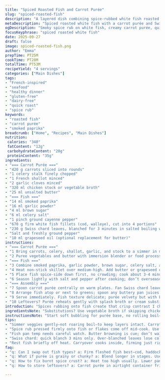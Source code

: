 ```yaml
---
title: "Spiced Roasted Fish and Carrot Purée"
slug: "spiced-roasted-fish"
description: "A layered dish combining spice-rubbed white fish roasted briefly for a crisped surface, with a creamy purée of carrots cooked alongside aromatics. Swiss chard brings earthiness after a quick blanch. Subtle heat from smoked paprika and cayenne contrasts the sweet root base. Adjusted seasoning balances complexity without overwhelming delicate fish. Techniques focus on tactile doneness cues, color changes, and balancing textures across components. Suitable without nuts, dairy, gluten, or eggs. Includes substitution tips and troubleshooting notes for home cooks balancing speed and taste."
metaDescription: "Spiced roasted white fish with a carrot purée and Swiss chard. Layers of smoky, sweet, slightly bitter notes. Balanced seasoning, tactile cooking cues."
ogDescription: "Smoky spice rub on white fish, creamy carrot purée, quick blanched Swiss chard. Crisp crusts, tender inside, subtle heat contrast. Watch edges for perfect doneness."
focusKeyphrase: "spiced roasted white fish"
date: 2025-09-27
draft: false
image: spiced-roasted-fish.png
author: "Emma"
prepTime: PT25M
cookTime: PT28M
totalTime: PT53M
recipeYield: "4 servings"
categories: ["Main Dishes"]
tags:
- "French-inspired"
- "seafood"
- "healthy dinner"
- "gluten-free"
- "dairy-free"
- "quick roast"
- "spice rub"
keywords:
- "roasted fish"
- "carrot purée"
- "smoked paprika"
breadcrumb: ["Home", "Recipes", "Main Dishes"]
nutrition: 
 calories: "340"
 fatContent: "12g"
 carbohydrateContent: "20g"
 proteinContent: "35g"
ingredients:
- "=== Carrot Purée ==="
- "420 g carrots sliced into rounds"
- "1 celery stalk finely chopped"
- "1 French shallot minced"
- "2 garlic cloves minced"
- "320 ml chicken stock or vegetable broth"
- "25 ml unsalted butter"
- "=== Fish ==="
- "14 ml smoked paprika"
- "16 ml garlic powder"
- "4 ml brown sugar"
- "6 ml celery salt"
- "1 pinch ground cayenne pepper"
- "670 g firm white fish fillets (cod, walleye), cut into 4 portions"
- "230 g Swiss chard leaves, blanched for 3 minutes in salted boiling water"
- "Salt and freshly ground pepper"
- "10 ml grapeseed oil (optional replacement for butter)"
instructions:
- "=== Carrot Purée ==="
- "1 Bring carrots, celery, shallot, garlic, and stock to a simmer in medium saucepan. Let bubble gently 18-23 minutes until carrots pierce easily with a fork."
- "2 Puree vegetables and butter with immersion blender or food processor until silky smooth. Season carefully with salt and pepper, taste for balance. Keep warm—lid on, low heat or double boiler setup avoids drying and crusting."
- "=== Fish ==="
- "3 Combine smoked paprika, garlic powder, brown sugar, celery salt, and cayenne in shallow bowl. Press spice mix firmly onto fish portions, coating tops evenly."
- "4 Heat non-stick skillet over medium-high. Add butter or grapeseed oil—watch for the faint nutty smell or foaming to signal right temp."
- "5 Place fish spice-side down first, no crowding; cook about 3-4 minutes till crust forms and edges start opaque. Flip gently with thin spatula. Cook 2-3 minutes more but no more—fish should flake with slight resistance, moist inside."
- "6 Season lightly with salt and pepper after cooking; don’t overseason before—spice mix has salt content. Rest fish briefly off heat; carryover cooks gently while you plate."
- "=== Assembly ==="
- "7 Spoon carrot purée centrally on warm plates. Fan Swiss chard leaves alongside; they soften with residual heat but keep a slight bite."
- "8 Arrange fish atop or next to greens; spoon any buttery pan juices if desired."
- "9 Serve immediately. Fish texture delicate; purée velvety but with body. The lightly peppery greens cut richness."
- "10 Leftovers? Purée reheats gently with splash broth or cream substitute. Fish reheats quickly but tends to dry—refresh on low heat with lid, add a pat of butter or oil."
introduction: "Spices rubbing onto fish create that crisp contrast I chase every time. Carrots break down slowly, turning sweet and lush, paired with celery and shallot for base aroma layers. Garlic sneaks in warmth but never shouts. I swapped original butter slightly to include grapeseed oil—helps with bigger temp swings and a cleaner pan in cast iron. Swiss chard? Earthy bitter punch. Blanch it but don’t over; lose the vibrant green and some snap—both matter for balance. Watching that fish cook takes more trust than a timer. When edges dull and you can see the meat’s opaque push inward—that’s your cue. Flipping too early or late means trouble: broken crust or dryer fish. My take: seasoning balance is crucial; celery salt and brown sugar team bring subtle depth. That purée smoothness depends on blending just right—not over, not under. The smell alone tells you it’s close."
ingredientsNote: "Substitutions? Use vegetable broth if skipping chicken stock—adds gentle body but no overpowering flavor. Butter can be replaced with ghee or any neutral oil for similar richness. On fish, cod works great but also try haddock or pollock—firmness matters to hold spice crust. For the greens, kale or spinach can replace Swiss chard but blanch times slightly differ. Adjust spice levels to your heat tolerance—cayenne is optional for some but I like a hint of fire. The brown sugar? Adds that caramel note; maple syrup or honey at half the quantity work, but adjust carefully—too much sweetness kills the balance. Always taste stock and purée for seasoning before fish touches pan. Fresh garlic matters here—powder is convenient but fresh changes the final aroma. Essentials: good knife for fish portions, sturdy spatula to flip without breaking, and a blender for that fine purée texture. Avoid overcooking carrots, mushy puree kills texture contrast."
instructionsNote: "Start soft bubbling for purée base, no rolling boil—breaks down vegetables gently, preserves flavor. I push the carrot point with fork or skewer; if it slides out with no resistance but not falling apart, perfect. Blend in stages if texture seems chunky at first; patience wins here. When seasoning, add salt gradually—too salty masks natural sweetness. For fish, spice rub needs firm pressing—loose coating flakes off during cooking. Heat pan thoroughly but avoid smoking. Butter browning signals you’ve hit right temp; act fast then. Flip once edges are opaque halfway up fish side. Use thin spatula and a confident flip to keep fillets intact. Resting fish off heat means carryover softens flesh gently. Assembly makes or breaks presentation—hot plates keep purée from setting firm. Swiss chard is only lightly dressed via blanching; if you like, drizzle just a smidge of olive oil or lemon zest for brightness. Serve with a clean, sharp knife to cut through crust and flesh evenly. Timing is visual and tactile—trust what you see, not just clocks."
tips:
- "Simmer veggies gently—not roaring boil—to keep layers intact. Carrots tender enough to pierce with fork but hold shape slightly. Avoid mushy purée; blend stages, check texture often. Butter or grapeseed oil folds into purée last, not during cooking. Keep heat low while holding purée in pot, lid on to avoid skin or drying, double boiler if slow."
- "Spice rub pressed firmly onto fish or flakes come off mid-cook. Use brown sugar sparingly; caramelizes fast if pan too hot, blacks too quick. Smoked paprika gives color and subtle heat; mix with garlic powder and celery salt for complex pop. Cayenne optional but watch it—tiny pinch can sneak in fire but not burn floors. Season fish after, salt in rub already."
- "Fish pan temp needs careful watch. Butter browning is cue; don’t wait for smoke. Nuts smell, slight foaming mark ready surface. Place fish spice-side down, don’t crowd, edges start turning opaque halfway up fish side signals flip time. Flip once only; thin spatula helps keep crust and shape intact. Cook short time after flipping, feel flesh resistance—not floppy or dry."
- "Swiss chard: quick blanch 3 mins only. Over-blanched leaves lose color, texture—too soft, no bite, tastes flat. Fan leaves on plate next to purée quickly to keep some snap. If you want brightness, drizzle lemon zest or olive oil but keep minimal. Greens balance sweetness and heat; too soft means losing dimension on plate."
- "Rest fish briefly off heat. Carryover cooks inside, firming just right without drying out. Purée can sit warm longer, but check moisture; add splash broth or non-dairy cream substitute when reheating. Reheat fish carefully on low, lid on, or add small fat pat for moistness. Timing is all—too long means dryness, too soon underdone texture."
faq:
- "q: Can I swap out fish types? a: Firm fleshed fish best—cod, haddock, pollock work well. Softer fish fall apart, rub won’t hold. Check thickness too; thin pieces cook fast, burn spice crust easily. Adjust timing."
- "q: What if purée is grainy or chunky? a: Blend longer in stages. Use immersion blender in bursts. Overmixing breaks structure but you want silky not gluey. Add butter or oil last off heat for silkiness, adjust salt finally. Texture critical for mouthfeel here."
- "q: How to fix burnt spice crust? a: Heat too high usually. Lower pan temp after butter foams. Flip earlier if bottom darkens too fast. Press rub firm but thin. Can add little oil to pan to moderate heat contact but don’t crowd fish."
- "q: How to store leftovers? a: Carrot purée in airtight container fridge up to 3 days. Fish best eaten day of but if fridge use, wrap tightly, reheat low with bit oil or butter to stop dryness. Greens can lose texture fast; store separately or toss cold quickly."

---
```

